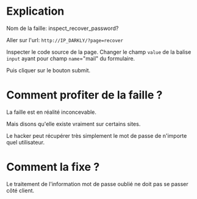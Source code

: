 # Explication

Nom de la faille:           inspect_recover_password?

Aller sur l'url: `http://IP_DARKLY/?page=recover`


Inspecter le code source de la page.
Changer le champ `value` de la balise `input` ayant pour champ `name`="mail" du formulaire.

Puis cliquer sur le bouton submit.

# Comment profiter de la faille ?


La faille est en réalité inconcevable.

Mais disons qu'elle existe vraiment sur certains sites.

Le hacker peut récupérer très simplement le mot de passe de n'importe quel utilisateur.

# Comment la fixe ?

Le traitement de l'information mot de passe oublié ne doit pas se passer côté client.
